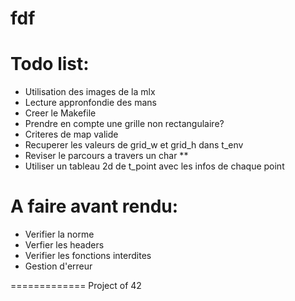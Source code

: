 fdf
=========

Todo list:
==========
- Utilisation des images de la mlx
- Lecture appronfondie des mans
- Creer le Makefile
- Prendre en compte une grille non rectangulaire?
- Criteres de map valide
- Recuperer les valeurs de grid_w et grid_h dans t_env
- Reviser le parcours a travers un char **
- Utiliser un tableau 2d de t_point avec les infos de chaque point

A faire avant rendu:
====================
- Verifier la norme
- Verfier les headers
- Verifier les fonctions interdites
- Gestion d'erreur

=============
Project of 42
